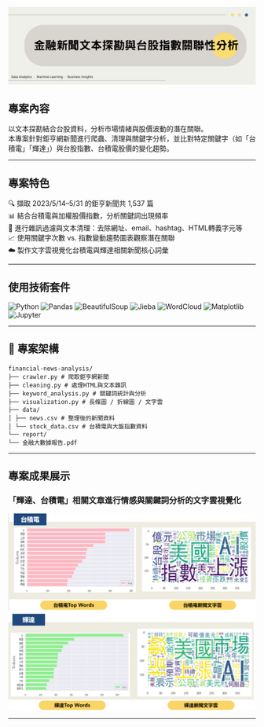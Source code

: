 <!-- 🧋 奶茶風 README：金融新聞文本探勘與台股指數關聯性分析 -->

<p align="center">
  <img src="https://github.com/Sandyzhen/TWStockNews-NLP-Analysis/blob/main/image/%E9%87%91%E8%9E%8D%E6%96%87%E6%9C%AC.png" width="1000px" alt="Financial News Project Banner"/>
</p>

## 專案內容
以文本探勘結合台股資料，分析市場情緒與股價波動的潛在關聯。  
本專案針對鉅亨網新聞進行爬蟲、清理與關鍵字分析，並比對特定關鍵字（如「台積電」「輝達」）與台股指數、台積電股價的變化趨勢。

---

## 專案特色

🔍 擷取 2023/5/14–5/31 的鉅亨新聞共 1,537 篇  
📊 結合台積電與加權股價指數，分析關鍵詞出現頻率  
🧹 進行雜訊過濾與文本清理：去除網址、email、hashtag、HTML轉義字元等  
📈 使用關鍵字次數 vs. 指數變動趨勢圖表觀察潛在關聯  
☁️ 製作文字雲視覺化台積電與輝達相關新聞核心詞彙  

---

## 使用技術套件
![Python](https://img.shields.io/badge/PYTHON-6E6A75?style=for-the-badge&logo=python&logoColor=white)
![Pandas](https://img.shields.io/badge/PANDAS-7C7782?style=for-the-badge&logo=pandas&logoColor=white)
![BeautifulSoup](https://img.shields.io/badge/BEAUTIFULSOUP-998B82?style=for-the-badge)
![Jieba](https://img.shields.io/badge/JIEBA-%E6%96%87%E5%AD%97%E6%96%B7%E8%A9%9E-AE9E8E?style=for-the-badge)
![WordCloud](https://img.shields.io/badge/WORDCLOUD-CBBFA5?style=for-the-badge)
![Matplotlib](https://img.shields.io/badge/MATPLOTLIB-D5C8A1?style=for-the-badge)
![Jupyter](https://img.shields.io/badge/JUPYTER-EFE4CF?style=for-the-badge&logo=jupyter)





---

## 📁 專案架構
```
financial-news-analysis/
├── crawler.py # 爬取鉅亨網新聞
├── cleaning.py # 處理HTML與文本雜訊
├── keyword_analysis.py # 關鍵詞統計與分析
├── visualization.py # 長條圖 / 折線圖 / 文字雲
├── data/
│ ├── news.csv # 整理後的新聞資料
│ └── stock_data.csv # 台積電與大盤指數資料
└── report/
└── 金融大數據報告.pdf
```

---

## 專案成果展示
### 「輝達、台積電」相關文章進行情感與關鍵詞分析的文字雲視覺化
![TSMC Wordcloud](https://github.com/Sandyzhen/TWStockNews-NLP-Analysis/blob/main/image/%E5%8F%B0%E7%A9%8D.png)
![TSMC Wordcloud](https://github.com/Sandyzhen/TWStockNews-NLP-Analysis/blob/main/image/%E8%BC%9D%E9%81%94.png)



---

